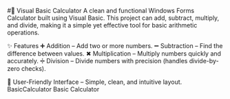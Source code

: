 #🧮 Visual Basic Calculator
A clean and functional Windows Forms Calculator built using Visual Basic. This project can add, subtract, multiply, and divide, making it a simple yet effective tool for basic arithmetic operations.

✨ Features
➕ Addition – Add two or more numbers.
➖ Subtraction – Find the difference between values.
✖ Multiplication – Multiply numbers quickly and accurately.
➗ Division – Divide numbers with precision (handles divide-by-zero checks).

📱 User-Friendly Interface – Simple, clean, and intuitive layout. BasicCalculator
Basic Calculator
